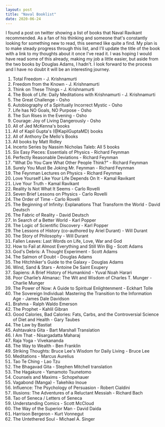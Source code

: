 ```yaml
---
layout: post
title: "Naval Booklist"
date: 2020-06-24
---
```


I found a post on twitter showing a list of books that Naval Ravikant recommended. As a fan of his thinking and someone that's constantly looking for something new to read, this seemed like quite a find. My plan is to make steady progress through this list, and I'll update the title of the book with a link to my thoughts about it once I've read it. I was hoping I would have read some of this already, making my job a little easier, but aside from the two books by Douglas Adams, I hadn't. I look forward to the process and I have no doubt it will be an interesting journey.

1. Total Freedom - J. Krishnamurti
2. Freedom from the Known - J. Krishnamurti
3. Think on These Things - J. Krishnamurti
4. The Book of Life: Daily Meditations with Krishnamurti - J. Krishnamurti
5. The Great Challenge - Osho
6. Autobiography of a Spiritually Incorrect Mystic - Osho
7. Life has NO Goals, NO Purpose - Osho
8. The Sun Rises in the Evening - Osho
9. Courage: Joy of Living Dangerously - Osho
10. All of Jed McKenna's books
11. All of Kapil Gupta's (@KapilGuptaMD) books
12. All of Anthony De Mello's Books
13. All books by Matt Ridley
14. Incerto Series by Nassim Nicholas Taleb: All 5 books
15. Six Easy Pieces: Essentials of Physics - Richard Feynman 
16. Perfectly Reasonable Deviations - Richard Feynman 
17. "What Do You Care What Other People Think?" - Richard Feynman 
18. Surely You Must Be Joking Mr. Feynman - Richard Feynman 
19. The Feynman Lectures on Physics - Richard Feynman 
20. Love Yourself Like Your Life Depends On It - Kamal Ravikant
21. Live Your Truth - Kamal Ravikant
22. Reality Is Not What It Seems - Carlo Rovelli
23. Seven Brief Lessons on Physics - Carlo Rovelli
24. The Order of Time - Carlo Rovelli
25. The Beginning of Infinity: Explanations That Transform the World - David Deutsch
26. The Fabric of Reality - David Deutsch
27. In Search of a Better World - Karl Popper
28. The Logic of Scientific Discovery - Karl Popper
29. The Lessons of History (co-authored by Ariel Durant) - Will Durant
30. The Story of Philosophy - Will Durant
31. Fallen Leaves: Last Words on Life, Love, War and God
32. How to Fail at Almost Everything and Still Win Big - Scott Adams
33. God's Debris: A Thought Experiment - Scott Adams
34. The Salmon of Doubt - Douglas Adams
35. The Hitchhiker's Guide to the Galaxy - Douglas Adams
36. Wind, Sand & Stars - Antoine De Saint Exupery 
37. Sapiens: A Brief History of Humankind - Yuval Noah Harari 
38. Poor Charlie’s Almanac: The Wit and Wisdom of Charles T. Munger - Charlie Munger 
39. The Power of Now: A Guide to Spiritual Enlightenment - Eckhart Tolle
40. The Sovereign Individual: Mastering the Transition to the Information Age - James Dale Davidson 
41. Brahma - Ralph Waldo Emerson
42. The Prophet - Kahlil Gibran
43. Good Calories, Bad Calories: Fats, Carbs, and the Controversial Science of Diet and Health - Gary Taubes 
44. The Law by Bastiat
45. Ashtavakra Gita - Bart Marshall Translation
46. I Am That - Nisargadatta Maharaj
47. Raja Yoga - Vivekananda
48. The Way to Wealth - Ben Franklin 
49. Striking Thoughts: Bruce Lee's Wisdom for Daily Living - Bruce Lee 
50. Meditations - Marcus Aurelius 
51. Tao Te Ching - Lao Tzu
52. The Bhagavad Gita - Stephen Mitchell translation
53. The Hagakure - Yamamoto Tsunetomo
54. Counsels and Maxims - Schopehauer
55. Vagabond (Manga) - Takehiko Inoue
56. Influence: The Psychology of Persuasion - Robert Cialdini
57. Illusions: The Adventures of a Reluctant Messiah - Richard Bach
58. Tao of Seneca / Letters of Seneca
59. Understanding Comics - Scott McCloud
60. The Way of the Superior Man - David Daida
61. Harrison Bergeron - Kurt Vonnegut
62. The Untethered Soul - Michael A. Singer